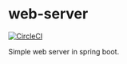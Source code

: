 # web-server
[![CircleCI](https://circleci.com/gh/ycfelix/web-server.svg?style=shield)](https://circleci.com/gh/ycfelix/web-server)<br/>

Simple web server in spring boot.
